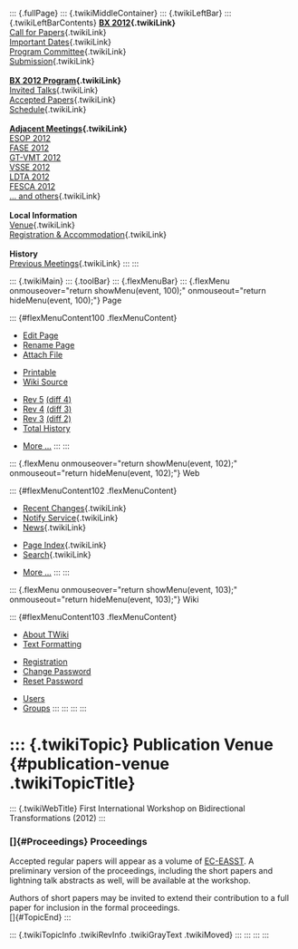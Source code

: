 ::: {.fullPage}
::: {.twikiMiddleContainer}
::: {.twikiLeftBar}
::: {.twikiLeftBarContents}
**[BX 2012](WebHome){.twikiLink}**\
[Call for Papers](CallForPapers){.twikiLink}\
[Important Dates](ImportantDates){.twikiLink}\
[Program Committee](ProgramCommittee){.twikiLink}\
[Submission](PaperSubmission){.twikiLink}\
\
**[BX 2012 Program](Program){.twikiLink}**\
[Invited Talks](InvitedTalks){.twikiLink}\
[Accepted Papers](AcceptedPapers){.twikiLink}\
[Schedule](Program){.twikiLink}\
\
**[Adjacent Meetings](AdjacentMeetings){.twikiLink}**\
[ESOP 2012](http://www2.in.tum.de/esop2012/)\
[FASE 2012](http://www.etaps.org/2012/fase)\
[GT-VMT 2012](http://www.cem.brighton.ac.uk/gt-vmt12/)\
[VSSE 2012](http://sysrun.haifa.il.ibm.com/hrl/vsse2012/)\
[LDTA 2012](http://ldta.info/)\
[FESCA 2012](http://fesca.ipd.kit.edu/fesca2012/)\
[\... and others](AdjacentMeetings){.twikiLink}\
\
**Local Information**\
[Venue](WorkshopVenue){.twikiLink}\
[Registration & Accommodation](RegistrationAndAccomodation){.twikiLink}\
\
**History**\
[Previous Meetings](PreviousMeetings){.twikiLink}
:::
:::

::: {.twikiMain}
::: {.toolBar}
::: {.flexMenuBar}
::: {.flexMenu onmouseover="return showMenu(event, 100);" onmouseout="return hideMenu(event, 100);"}
Page

::: {#flexMenuContent100 .flexMenuContent}
-   [Edit
    Page](http://www.program-transformation.org/edit/BX12/PublicationVenue?t=1536828739)
-   [Rename
    Page](http://www.program-transformation.org/rename/BX12/PublicationVenue)
-   [Attach
    File](http://www.program-transformation.org/attach/BX12/PublicationVenue)

<!-- -->

-   [Printable](http://www.program-transformation.org/view/BX12/PublicationVenue?skin=print.pattern)
-   [Wiki
    Source](http://www.program-transformation.org/view/BX12/PublicationVenue?skin=text&raw=on&contenttype=text/plain)

<!-- -->

-   [Rev
    5](http://www.program-transformation.org/view/BX12/PublicationVenue?rev=1.5)
    [(diff 4)](http://www.program-transformation.org/rdiff/BX12/PublicationVenue?rev1=1.5&rev2=1.4)
-   [Rev
    4](http://www.program-transformation.org/view/BX12/PublicationVenue?rev=1.4)
    [(diff 3)](http://www.program-transformation.org/rdiff/BX12/PublicationVenue?rev1=1.4&rev2=1.3)
-   [Rev
    3](http://www.program-transformation.org/view/BX12/PublicationVenue?rev=1.3)
    [(diff 2)](http://www.program-transformation.org/rdiff/BX12/PublicationVenue?rev1=1.3&rev2=1.2)
-   [Total
    History](http://www.program-transformation.org/rdiff/BX12/PublicationVenue)

<!-- -->

-   [More
    \...](http://www.program-transformation.org/oops/BX12/PublicationVenue?template=oopsmore&param1=1.5&param2=1.5)
:::
:::

::: {.flexMenu onmouseover="return showMenu(event, 102);" onmouseout="return hideMenu(event, 102);"}
Web

::: {#flexMenuContent102 .flexMenuContent}
-   [Recent Changes](WebChanges){.twikiLink}
-   [Notify Service](WebNotify){.twikiLink}
-   [News](WebNews){.twikiLink}

<!-- -->

-   [Page Index](WebIndex){.twikiLink}
-   [Search](WebSearch){.twikiLink}

<!-- -->

-   [More
    \...](http://www.program-transformation.org/oops/BX12/PublicationVenue?template=oopsmore&param1=1.5&param2=1.5)
:::
:::

::: {.flexMenu onmouseover="return showMenu(event, 103);" onmouseout="return hideMenu(event, 103);"}
Wiki

::: {#flexMenuContent103 .flexMenuContent}
-   [About
    TWiki](http://www.program-transformation.org/view/TWiki/WebHome)
-   [Text
    Formatting](http://www.program-transformation.org/view/TWiki/TextFormattingRules)

<!-- -->

-   [Registration](http://www.program-transformation.org/view/TWiki/TWikiRegistration)
-   [Change
    Password](http://www.program-transformation.org/view/TWiki/ChangePassword)
-   [Reset
    Password](http://www.program-transformation.org/view/TWiki/ResetPassword)

<!-- -->

-   [Users](http://www.program-transformation.org/view/Main/TWikiUsers)
-   [Groups](http://www.program-transformation.org/view/Main/TWikiGroups)
:::
:::
:::
:::

::: {.twikiTopic}
Publication Venue {#publication-venue .twikiTopicTitle}
=================

::: {.twikiWebTitle}
First International Workshop on Bidirectional Transformations (2012)
:::

### []{#Proceedings} Proceedings

Accepted regular papers will appear as a volume of
[EC-EASST](http://journal.ub.tu-berlin.de/eceasst). A preliminary
version of the proceedings, including the short papers and lightning
talk abstracts as well, will be available at the workshop.

Authors of short papers may be invited to extend their contribution to a
full paper for inclusion in the formal proceedings.\
[]{#TopicEnd}
:::

::: {.twikiTopicInfo .twikiRevInfo .twikiGrayText .twikiMoved}
:::
:::
:::
:::
